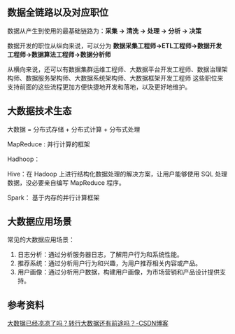 ## 数据全链路以及对应职位

数据从产生到使用的最基础链路为：**采集 -> 清洗 -> 处理 -> 分析 -> 决策**

数据开发的职位从纵向来说，可以分为 **数据采集工程师->ETL工程师->数据开发工程师->数据算法工程师->数据分析师**

从横向来说，还可以有数据集群运维工程师、大数据平台开发工程师、数据治理架构师、数据服务架构师、大数据系统架构师、大数据框架开发工程师 这些职位来支持前面的这些流程更加方便快捷地开发和落地，以及更好地维护。



## 大数据技术生态

大数据 = 分布式存储 + 分布式计算 + 分布式处理



MapReduce : 并行计算的框架

Hadhoop：

Hive：在 Hadoop 上进行结构化数据处理的解决方案，让用户能够使用 SQL 处理数据，没必要亲自编写 MapReduce 程序。

Spark： 基于内存的并行计算框架



## 大数据应用场景

常见的大数据应用场景：

1. 日志分析：通过分析服务器日志，了解用户行为和系统性能。
2. 推荐系统：通过分析用户行为和兴趣，为用户推荐相关内容或产品。
3. 用户画像：通过分析用户数据，构建用户画像，为市场营销和产品设计提供支持。





## 参考资料

[大数据已经凉凉了吗？转行大数据还有前途吗？-CSDN博客](https://blog.csdn.net/zhaodedong/article/details/100788793)